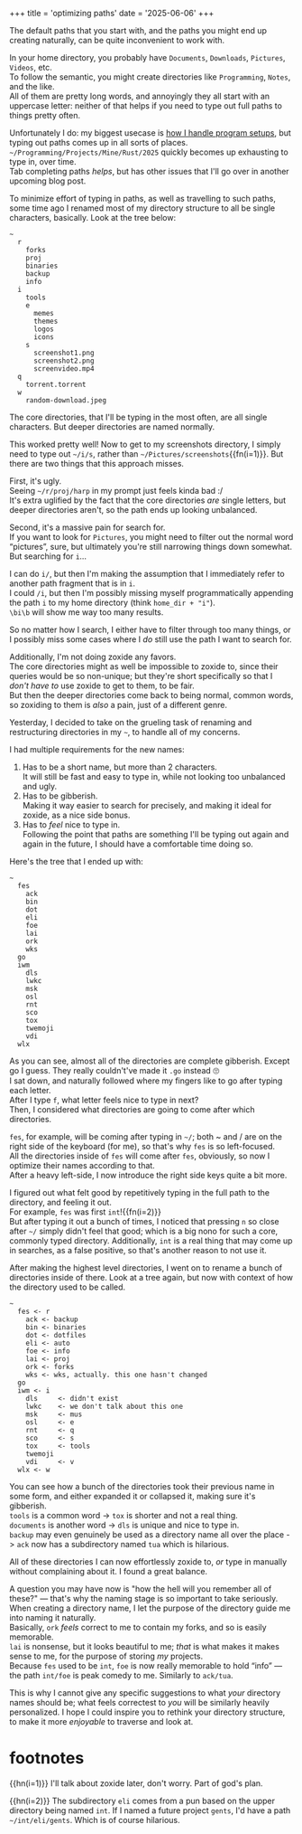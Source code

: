 +++
title = 'optimizing paths'
date = '2025-06-06'
+++

The default paths that you start with, and the paths you might end up creating naturally, can be quite inconvenient to work with.

In your home directory, you probably have `Documents`, `Downloads`, `Pictures`, `Videos`, etc. \
To follow the semantic, you might create directories like `Programming`, `Notes`, and the like. \
All of them are pretty long words, and annoyingly they all start with an uppercase letter: neither of that helps if you need to type out full paths to things pretty often.

Unfortunately I do: my biggest usecase is [how I handle program setups](https://github.com/Axlefublr/dotfiles/blob/main/scripts/setup/dode.fish), but typing out paths comes up in all sorts of places. \
`~/Programming/Projects/Mine/Rust/2025` quickly becomes up exhausting to type in, over time. \
Tab completing paths *helps*, but has other issues that I'll go over in another upcoming blog post.

To minimize effort of typing in paths, as well as travelling to such paths, some time ago I renamed most of my directory structure to all be single characters, basically. Look at the tree below:

```
~
  r
    forks
    proj
    binaries
    backup
    info
  i
    tools
    e
      memes
      themes
      logos
      icons
    s
      screenshot1.png
      screenshot2.png
      screenvideo.mp4
  q
    torrent.torrent
  w
    random-download.jpeg
```

The core directories, that I'll be typing in the most often, are all single characters. But deeper directories are named normally.

This worked pretty well! Now to get to my screenshots directory, I simply need to type out `~/i/s`, rather than `~/Pictures/screenshots`{{fn(i=1)}}.
But there are two things that this approach misses.

First, it's ugly. \
Seeing `~/r/proj/harp` in my prompt just feels kinda bad :/ \
It's extra uglified by the fact that the core directories *are* single letters, but deeper directories aren't, so the path ends up looking unbalanced.

Second, it's a massive pain for search for. \
If you want to look for `Pictures`, you might need to filter out the normal word “pictures”, sure, but ultimately you're still narrowing things down somewhat. \
But searching for `i`…

I can do `i/`, but then I'm making the assumption that I immediately refer to another path fragment that is in `i`. \
I could `/i`, but then I'm possibly missing myself programmatically appending the path `i` to my home directory (think `home_dir + "i"`). \
`\bi\b` will show me way too many results.

So no matter how I search, I either have to filter through too many things, or I possibly miss some cases where I *do* still use the path I want to search for.

Additionally, I'm not doing zoxide any favors. \
The core directories might as well be impossible to zoxide to, since their queries would be so non-unique; but they're short specifically so that I *don't have to* use zoxide to get to them, to be fair. \
But then the deeper directories come back to being normal, common words, so zoxiding to them is *also* a pain, just of a different genre.

Yesterday, I decided to take on the grueling task of renaming and restructuring directories in my `~`, to handle all of my concerns.

I had multiple requirements for the new names:

1. Has to be a short name, but more than 2 characters. \
It will still be fast and easy to type in, while not looking too unbalanced and ugly.
2. Has to be gibberish. \
Making it way easier to search for precisely, and making it ideal for zoxide, as a nice side bonus.
3. Has to *feel* nice to type in. \
Following the point that paths are something I'll be typing out again and again in the future, I should have a comfortable time doing so.

Here's the tree that I ended up with:
```
~
  fes
    ack
    bin
    dot
    eli
    foe
    lai
    ork
    wks
  go
  iwm
    dls
    lwkc
    msk
    osl
    rnt
    sco
    tox
    twemoji
    vdi
  wlx
```

As you can see, almost all of the directories are complete gibberish. Except go I guess. They really couldn't've made it `.go` instead 🙄 \
I sat down, and naturally followed where my fingers like to go after typing each letter. \
After I type `f`, what letter feels nice to type in next? \
Then, I considered what directories are going to come after which directories.

`fes`, for example, will be coming after typing in `~/`; both ~ and / are on the right side of the keyboard (for me), so that's why `fes` is so left-focused. \
All the directories inside of `fes` will come after `fes`, obviously, so now I optimize their names according to that. \
After a heavy left-side, I now introduce the right side keys quite a bit more.

I figured out what felt good by repetitively typing in the full path to the directory, and feeling it out. \
For example, `fes` was first `int`!{{fn(i=2)}} \
But after typing it out a bunch of times, I noticed that pressing `n` so close after `~/` simply didn't feel that good; which is a big nono for such a core, commonly typed directory. Additionally, `int` is a real thing that may come up in searches, as a false positive, so that's another reason to not use it.

After making the highest level directories, I went on to rename a bunch of directories inside of there. Look at a tree again, but now with context of how the directory used to be called.

```
~
  fes <- r
    ack <- backup
    bin <- binaries
    dot <- dotfiles
    eli <- auto
    foe <- info
    lai <- proj
    ork <- forks
    wks <- wks, actually. this one hasn't changed
  go
  iwm <- i
    dls     <- didn't exist
    lwkc    <- we don't talk about this one
    msk     <- mus
    osl     <- e
    rnt     <- q
    sco     <- s
    tox     <- tools
    twemoji
    vdi     <- v
  wlx <- w
```

You can see how a bunch of the directories took their previous name in some form, and either expanded it or collapsed it, making sure it's gibberish. \
`tools` is a common word -> `tox` is shorter and not a real thing. \
`documents` is another word -> `dls` is unique and nice to type in. \
`backup` may even genuinely be used as a directory name all over the place -> `ack` now has a subdirectory named `tua` which is hilarious.

All of these directories I can now effortlessly zoxide to, *or* type in manually without complaining about it. I found a great balance.

A question you may have now is "how the hell will you remember all of these?" — that's why the naming stage is so important to take seriously. \
When creating a directory name, I let the purpose of the directory guide me into naming it naturally. \
Basically, `ork` *feels* correct to me to contain my forks, and so is easily memorable. \
`lai` is nonsense, but it looks beautiful to me; *that* is what makes it makes sense to me, for the purpose of storing *my* projects. \
Because `fes` used to be `int`, `foe` is now really memorable to hold “info” — the path `int/foe` is peak comedy to me. Similarly to `ack/tua`.

This is why I cannot give any specific suggestions to what *your* directory names should be; what feels correctest to *you* will be similarly heavily personalized. I hope I could inspire you to rethink your directory structure, to make it more *enjoyable* to traverse and look at.

# footnotes

{{hn(i=1)}} I'll talk about zoxide later, don't worry. Part of god's plan.

{{hn(i=2)}} The subdirectory `eli` comes from a pun based on the upper directory being named `int`. If I named a future project `gents`, I'd have a path `~/int/eli/gents`. Which is of course hilarious.
